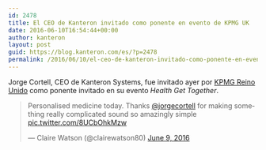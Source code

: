 ```yaml
---
id: 2478
title: El CEO de Kanteron invitado como ponente en evento de KPMG UK
date: 2016-06-10T16:54:44+00:00
author: kanteron
layout: post
guid: https://blog.kanteron.com/es/?p=2478
permalink: /2016/06/10/el-ceo-de-kanteron-invitado-como-ponente-en-evento-de-kpmg-uk/
---
```

Jorge Cortell, CEO de Kanteron Systems, fue invitado ayer por <a href="https://home.kpmg.com/uk/en/home/industries/healthcare.html" target="_blank">KPMG Reino Unido</a> como ponente invitado en su evento _Health Get Together_.

<blockquote class="twitter-tweet" data-width="550">
  <p lang="en" dir="ltr">
    Personalised medicine today. Thanks <a href="https://twitter.com/jorgecortell">@jorgecortell</a> for making something really complicated sound so amazingly simple <a href="https://t.co/8UCbOhkMzw">pic.twitter.com/8UCbOhkMzw</a>
  </p>
  
  <p>
    &mdash; Claire Watson (@clairewatson80) <a href="https://twitter.com/clairewatson80/status/740897683460751361">June 9, 2016</a>
  </p>
</blockquote>